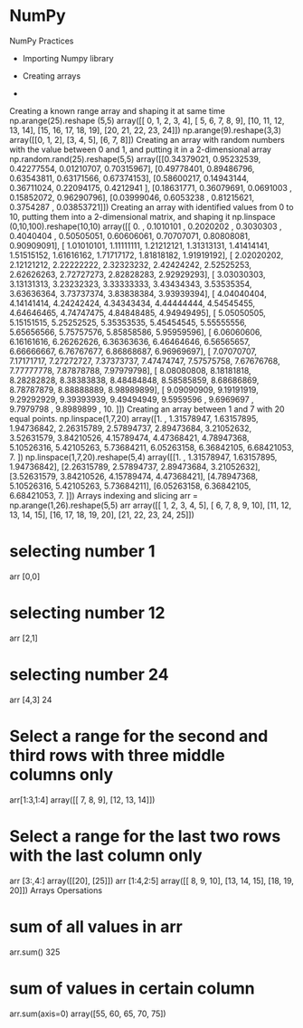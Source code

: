 # NumPy


NumPy Practices

* Importing Numpy library

* Creating arrays
* 

Creating a known range array and shaping it at same time
np.arange(25).reshape (5,5)
array([[ 0,  1,  2,  3,  4],
       [ 5,  6,  7,  8,  9],
       [10, 11, 12, 13, 14],
       [15, 16, 17, 18, 19],
       [20, 21, 22, 23, 24]])
np.arange(9).reshape(3,3)
array([[0, 1, 2],
       [3, 4, 5],
       [6, 7, 8]])
Creating an array with random numbers with the value between 0 and 1, and putting it in a 2-dimensional array
np.random.rand(25).reshape(5,5)
array([[0.34379021, 0.95232539, 0.42277554, 0.01210707, 0.70315967],
       [0.49778401, 0.89486796, 0.63543811, 0.63171566, 0.67374153],
       [0.58600217, 0.14943144, 0.36711024, 0.22094175, 0.4212941 ],
       [0.18631771, 0.36079691, 0.0691003 , 0.15852072, 0.96290796],
       [0.03999046, 0.6053238 , 0.81215621, 0.3754287 , 0.03853721]])
Creating an array with identified values from 0 to 10, putting them into a 2-dimensional matrix, and shaping it
np.linspace (0,10,100).reshape(10,10)
array([[ 0.        ,  0.1010101 ,  0.2020202 ,  0.3030303 ,  0.4040404 ,
         0.50505051,  0.60606061,  0.70707071,  0.80808081,  0.90909091],
       [ 1.01010101,  1.11111111,  1.21212121,  1.31313131,  1.41414141,
         1.51515152,  1.61616162,  1.71717172,  1.81818182,  1.91919192],
       [ 2.02020202,  2.12121212,  2.22222222,  2.32323232,  2.42424242,
         2.52525253,  2.62626263,  2.72727273,  2.82828283,  2.92929293],
       [ 3.03030303,  3.13131313,  3.23232323,  3.33333333,  3.43434343,
         3.53535354,  3.63636364,  3.73737374,  3.83838384,  3.93939394],
       [ 4.04040404,  4.14141414,  4.24242424,  4.34343434,  4.44444444,
         4.54545455,  4.64646465,  4.74747475,  4.84848485,  4.94949495],
       [ 5.05050505,  5.15151515,  5.25252525,  5.35353535,  5.45454545,
         5.55555556,  5.65656566,  5.75757576,  5.85858586,  5.95959596],
       [ 6.06060606,  6.16161616,  6.26262626,  6.36363636,  6.46464646,
         6.56565657,  6.66666667,  6.76767677,  6.86868687,  6.96969697],
       [ 7.07070707,  7.17171717,  7.27272727,  7.37373737,  7.47474747,
         7.57575758,  7.67676768,  7.77777778,  7.87878788,  7.97979798],
       [ 8.08080808,  8.18181818,  8.28282828,  8.38383838,  8.48484848,
         8.58585859,  8.68686869,  8.78787879,  8.88888889,  8.98989899],
       [ 9.09090909,  9.19191919,  9.29292929,  9.39393939,  9.49494949,
         9.5959596 ,  9.6969697 ,  9.7979798 ,  9.8989899 , 10.        ]])
Creating an array between 1 and 7 with 20 equal points.
np.linspace(1,7,20)
array([1.        , 1.31578947, 1.63157895, 1.94736842, 2.26315789,
       2.57894737, 2.89473684, 3.21052632, 3.52631579, 3.84210526,
       4.15789474, 4.47368421, 4.78947368, 5.10526316, 5.42105263,
       5.73684211, 6.05263158, 6.36842105, 6.68421053, 7.        ])
np.linspace(1,7,20).reshape(5,4)
array([[1.        , 1.31578947, 1.63157895, 1.94736842],
       [2.26315789, 2.57894737, 2.89473684, 3.21052632],
       [3.52631579, 3.84210526, 4.15789474, 4.47368421],
       [4.78947368, 5.10526316, 5.42105263, 5.73684211],
       [6.05263158, 6.36842105, 6.68421053, 7.        ]])
Arrays indexing and slicing
arr = np.arange(1,26).reshape(5,5)
arr
array([[ 1,  2,  3,  4,  5],
       [ 6,  7,  8,  9, 10],
       [11, 12, 13, 14, 15],
       [16, 17, 18, 19, 20],
       [21, 22, 23, 24, 25]])
# selecting number 1 
arr [0,0]

# selecting number 12 
arr [2,1]

# selecting number 24 
arr [4,3]
24
# Select a range for the second and third rows with three middle columns only

arr[1:3,1:4]
array([[ 7,  8,  9],
       [12, 13, 14]])
# Select a range for the last two rows with the last column only

arr [3:,4:]
array([[20],
       [25]])
arr [1:4,2:5]
array([[ 8,  9, 10],
       [13, 14, 15],
       [18, 19, 20]])
Arrays Opersations
# sum of all values in arr

arr.sum()
325
# sum of values in certain column 

arr.sum(axis=0)
array([55, 60, 65, 70, 75])
